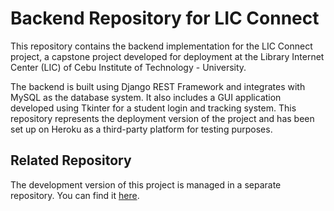 # Backend Repository for LIC Connect

This repository contains the backend implementation for the LIC Connect project, a capstone project developed for deployment at the Library Internet Center (LIC) of Cebu Institute of Technology - University.

The backend is built using Django REST Framework and integrates with MySQL as the database system. It also includes a GUI application developed using Tkinter for a student login and tracking system. This repository represents the deployment version of the project and has been set up on Heroku as a third-party platform for testing purposes.

## Related Repository
The development version of this project is managed in a separate repository. You can find it [here](https://github.com/annejenel/LIC).

